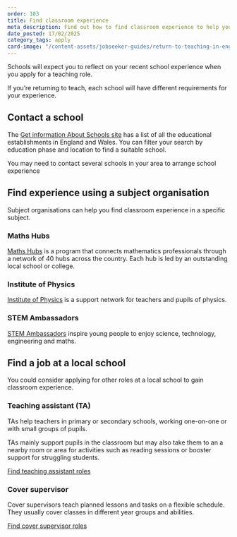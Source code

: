 ```yaml
---
order: 103
title: Find classroom experience
meta_description: Find out how to find classroom experience to help you return to teaching.
date_posted: 17/02/2025
category_tags: apply
card-image: "/content-assets/jobseeker-guides/return-to-teaching-in-england/find-classroom-experience.jpg"
---
```


Schools will expect you to reflect on your recent school experience when you apply for a teaching role. 

If you’re returning to teach, each school will have different requirements for your experience.

## Contact a school

The [Get information About Schools site](https://get-information-schools.service.gov.uk/?) has a list of all the educational establishments in England and Wales. You can filter your search by education phase and location to find a suitable school.

You may need to contact several schools in your area to arrange school experience

## Find experience using a subject organisation

Subject organisations can help you find classroom experience in a specific subject.

### Maths Hubs

[Maths Hubs](https://www.ncetm.org.uk/maths-hubs/?) is a program that connects mathematics professionals through a network of 40 hubs across the country. Each hub is led by an outstanding local school or college.

### Institute of Physics

[Institute of Physics](https://www.iop.org/) is a support network for teachers and pupils of physics.

### STEM Ambassadors

[STEM Ambassadors](https://www.stem.org.uk/stem-ambassadors) inspire young people to enjoy science, technology, engineering and maths.

## Find a job at a local school

You could consider applying for other roles at a local school to gain classroom experience.

### Teaching assistant (TA)

TAs help teachers in primary or secondary schools, working one-on-one or with small groups of pupils. 

TAs mainly support pupils in the classroom but may also take them to an a nearby room or area for activities such as reading sessions or booster support for struggling students.

[Find teaching assistant roles](/jobs?support_job_roles%5B%5D=teaching_assistant)

### Cover supervisor

Cover supervisors teach planned lessons and tasks on a flexible schedule. They usually cover classes in different year groups and abilities. 

[Find cover supervisor roles](/jobs?teaching_job_roles%5B%5D=&support_job_roles)